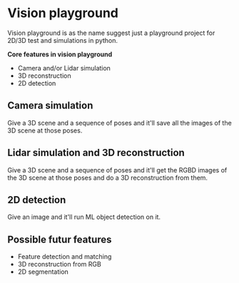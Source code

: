 # Vision playground

Vision playground is as the name suggest just a playground project for 2D/3D test and simulations in python.

**Core features in vision playground**

- Camera and/or Lidar simulation
- 3D reconstruction
- 2D detection 

## Camera simulation
Give a 3D scene and a sequence of poses and it'll save all the images of the 3D scene at those poses.


## Lidar simulation and 3D reconstruction
Give a 3D scene and a sequence of poses and it'll get the RGBD images of the 3D scene at those poses and do a 3D reconstruction from them.

## 2D detection
Give an image and it'll run ML object detection on it.

## Possible futur features
- Feature detection and matching
- 3D reconstruction from RGB
- 2D segmentation